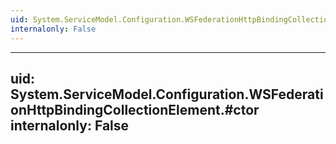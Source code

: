 ```yaml
---
uid: System.ServiceModel.Configuration.WSFederationHttpBindingCollectionElement
internalonly: False
---
```


---
uid: System.ServiceModel.Configuration.WSFederationHttpBindingCollectionElement.#ctor
internalonly: False
---
